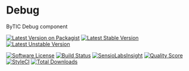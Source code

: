 # Debug
ByTIC Debug component

[![Latest Version on Packagist](https://img.shields.io/packagist/v/bytic/debug.svg?style=flat-square)](https://packagist.org/packages/bytic/debug)
[![Latest Stable Version](https://poser.pugx.org/bytic/debug/v/stable)](https://packagist.org/packages/bytic/debug)
[![Latest Unstable Version](https://poser.pugx.org/bytic/debug/v/unstable)](https://packagist.org/packages/bytic/debug)

[![Software License](https://img.shields.io/badge/license-MIT-brightgreen.svg?style=flat-square)](LICENSE)
[![Build Status](https://img.shields.io/travis/bytic/debug/master.svg?style=flat-square)](https://travis-ci.org/bytic/framework)
[![SensioLabsInsight](https://insight.sensiolabs.com/projects/92329f47-7940-4b14-91e9-45330b887bdd/mini.png)](https://insight.sensiolabs.com/projects/92329f47-7940-4b14-91e9-45330b887bdd)
[![Quality Score](https://img.shields.io/scrutinizer/g/bytic/debug.svg?style=flat-square)](https://scrutinizer-ci.com/g/bytic/debug)
[![StyleCI](https://styleci.io/repos/119902214/shield?branch=master)](https://styleci.io/repos/119902214)
[![Total Downloads](https://img.shields.io/packagist/dt/bytic/debug.svg?style=flat-square)](https://packagist.org/packages/bytic/debug)
